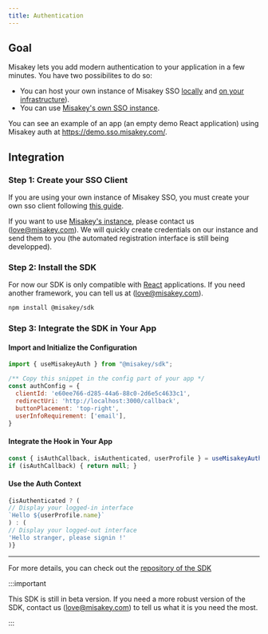 ```yaml
---
title: Authentication
---
```


## Goal

Misakey lets you add modern authentication to your application in a few minutes. You have two possibilites to do so:

- You can host your own instance of Misakey SSO [locally](getting-started/running-locally.md) and [on your infrastructure](guides/deploy-on-prod.md)).
- You can use [Misakey's own SSO instance](https://app.misakey.com).

You can see an example of an app (an empty demo React application) using Misakey auth at https://demo.sso.misakey.com/.

## Integration
### Step 1: Create your SSO Client

If you are using your own instance of Misakey SSO, you must create your own sso client following [this guide](guides/create-auth-clients.md).

If you want to use [Misakey's instance](https://app.misakey.com), please contact us ([love@misakey.com](mailto:love@misakey.com)).
We will quickly create credentials on our instance and send them to you (the automated registration interface is still being developped).

### Step 2: Install the SDK

For now our SDK is only compatible with [React](https://reactjs.org/) applications. If you need another framework, you can tell us at ([love@misakey.com](mailto:love@misakey.com)).

```bash
npm install @misakey/sdk
```

### Step 3: Integrate the SDK in Your App

#### Import and Initialize the Configuration

```js
import { useMisakeyAuth } from "@misakey/sdk";

/** Copy this snippet in the config part of your app */
const authConfig = {
  clientId: 'e60ee766-d285-44a6-88c0-2d6e5c4633c1',
  redirectUri: 'http://localhost:3000/callback',
  buttonPlacement: 'top-right',
  userInfoRequirement: ['email'],
}

```

#### Integrate the Hook in Your App

```js
const { isAuthCallback, isAuthenticated, userProfile } = useMisakeyAuth(authConfig);
if (isAuthCallback) { return null; }

```

#### Use the Auth Context

```js
{isAuthenticated ? (
// Display your logged-in interface
`Hello ${userProfile.name}`
) : (
// Display your logged-out interface
'Hello stranger, please signin !'
)}
```

----

For more details, you can check out the [repository of the SDK](https://github.com/misakey/sso-js-sdk)

:::important

This SDK is still in beta version. If you need a more robust version of the SDK, contact us ([love@misakey.com](mailto:love@misakey.com)) to tell us what it is you need the most.

:::

